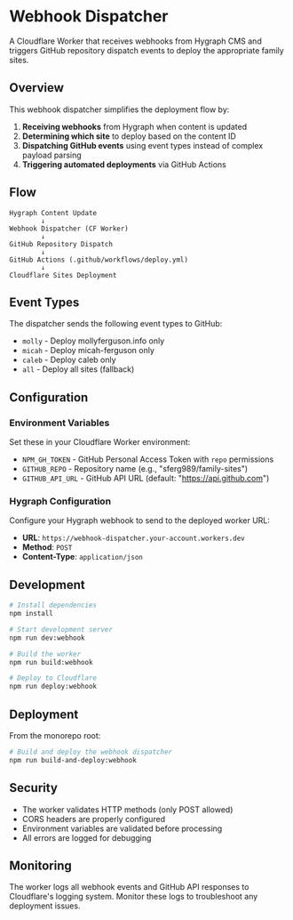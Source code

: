 # Webhook Dispatcher

A Cloudflare Worker that receives webhooks from Hygraph CMS and triggers GitHub repository dispatch events to deploy the appropriate family sites.

## Overview

This webhook dispatcher simplifies the deployment flow by:

1. **Receiving webhooks** from Hygraph when content is updated
2. **Determining which site** to deploy based on the content ID
3. **Dispatching GitHub events** using event types instead of complex payload parsing
4. **Triggering automated deployments** via GitHub Actions

## Flow

```
Hygraph Content Update
        ↓
Webhook Dispatcher (CF Worker)
        ↓  
GitHub Repository Dispatch
        ↓
GitHub Actions (.github/workflows/deploy.yml)
        ↓
Cloudflare Sites Deployment
```

## Event Types

The dispatcher sends the following event types to GitHub:

- `molly` - Deploy mollyferguson.info only
- `micah` - Deploy micah-ferguson only  
- `caleb` - Deploy caleb only
- `all` - Deploy all sites (fallback)

## Configuration

### Environment Variables

Set these in your Cloudflare Worker environment:

- `NPM_GH_TOKEN` - GitHub Personal Access Token with `repo` permissions
- `GITHUB_REPO` - Repository name (e.g., "sferg989/family-sites")
- `GITHUB_API_URL` - GitHub API URL (default: "https://api.github.com")

### Hygraph Configuration

Configure your Hygraph webhook to send to the deployed worker URL:

- **URL**: `https://webhook-dispatcher.your-account.workers.dev`
- **Method**: `POST`
- **Content-Type**: `application/json`

## Development

```bash
# Install dependencies
npm install

# Start development server
npm run dev:webhook

# Build the worker
npm run build:webhook

# Deploy to Cloudflare
npm run deploy:webhook
```

## Deployment

From the monorepo root:

```bash
# Build and deploy the webhook dispatcher
npm run build-and-deploy:webhook
```

## Security

- The worker validates HTTP methods (only POST allowed)
- CORS headers are properly configured
- Environment variables are validated before processing
- All errors are logged for debugging

## Monitoring

The worker logs all webhook events and GitHub API responses to Cloudflare's logging system. Monitor these logs to troubleshoot any deployment issues. 